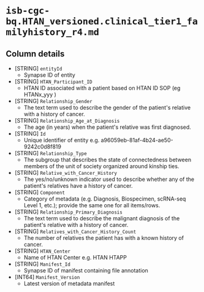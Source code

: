 # `isb-cgc-bq.HTAN_versioned.clinical_tier1_familyhistory_r4.md`

## Column details

* [STRING]    `entityId`
  - Synapse ID of entity
* [STRING]    `HTAN_Participant_ID`
  - HTAN ID associated with a patient based on HTAN ID SOP (eg HTANx_yyy )
* [STRING]    `Relationship_Gender`
  - The text term used to describe the gender of the patient's relative with a history of cancer.
* [STRING]    `Relationship_Age_at_Diagnosis`
  - The age (in years) when the patient's relative was first diagnosed.
* [STRING]    `Id`
  - Unique identifier of entity e.g. a96059eb-81af-4b24-ae50-9242c0d8f819
* [STRING]    `Relationship_Type`
  - The subgroup that describes the state of connectedness between members of the unit of society organized around kinship ties.
* [STRING]    `Relative_with_Cancer_History`
  - The yes/no/unknown indicator used to describe whether any of the patient's relatives have a history of cancer.
* [STRING]    `Component`
  - Category of metadata (e.g. Diagnosis, Biospecimen, scRNA-seq Level 1, etc.); provide the same one for all items/rows.
* [STRING]    `Relationship_Primary_Diagnosis`
  - The text term used to describe the malignant diagnosis of the patient's relative with a history of cancer.
* [STRING]    `Relatives_with_Cancer_History_Count`
  - The number of relatives the patient has with a known history of cancer.
* [STRING]    `HTAN_Center`
  - Name of HTAN Center e.g. HTAN HTAPP
* [STRING]    `Manifest_Id`
  - Synapse ID of manifest containing file annotation
* [INT64]    `Manifest_Version`
  - Latest version of metadata manifest

